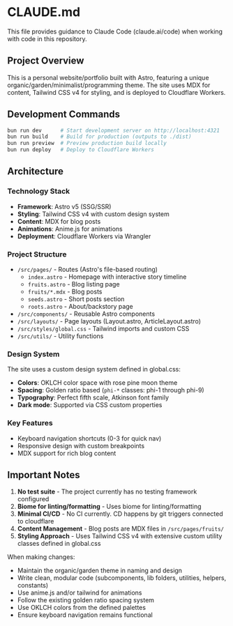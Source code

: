 # CLAUDE.md

This file provides guidance to Claude Code (claude.ai/code) when working with code in this repository.

## Project Overview

This is a personal website/portfolio built with Astro, featuring a unique organic/garden/minimalist/programming theme. The site uses MDX for content, Tailwind CSS v4 for styling, and is deployed to Cloudflare Workers.

## Development Commands

```bash
bun run dev      # Start development server on http://localhost:4321
bun run build    # Build for production (outputs to ./dist)
bun run preview  # Preview production build locally
bun run deploy   # Deploy to Cloudflare Workers
```

## Architecture

### Technology Stack

- **Framework**: Astro v5 (SSG/SSR)
- **Styling**: Tailwind CSS v4 with custom design system
- **Content**: MDX for blog posts
- **Animations**: Anime.js for animations
- **Deployment**: Cloudflare Workers via Wrangler

### Project Structure

- `/src/pages/` - Routes (Astro's file-based routing)
  - `index.astro` - Homepage with interactive story timeline
  - `fruits.astro` - Blog listing page
  - `fruits/*.mdx` - Blog posts
  - `seeds.astro` - Short posts section
  - `roots.astro` - About/backstory page
- `/src/components/` - Reusable Astro components
- `/src/layouts/` - Page layouts (Layout.astro, ArticleLayout.astro)
- `/src/styles/global.css` - Tailwind imports and custom CSS
- `/src/utils/` - Utility functions

### Design System

The site uses a custom design system defined in global.css:

- **Colors**: OKLCH color space with rose pine moon theme
- **Spacing**: Golden ratio based (`phi-*` classes: phi-1 through phi-9)
- **Typography**: Perfect fifth scale, Atkinson font family
- **Dark mode**: Supported via CSS custom properties

### Key Features

- Keyboard navigation shortcuts (0-3 for quick nav)
- Responsive design with custom breakpoints
- MDX support for rich blog content

## Important Notes

1. **No test suite** - The project currently has no testing framework configured
2. **Biome for linting/formatting** - Uses biome for linting/formatting
3. **Minimal CI/CD** - No CI currently. CD happens by git triggers connected to cloudflare
4. **Content Management** - Blog posts are MDX files in `/src/pages/fruits/`
5. **Styling Approach** - Uses Tailwind CSS v4 with extensive custom utility classes defined in global.css

When making changes:

- Maintain the organic/garden theme in naming and design
- Write clean, modular code (subcomponents, lib folders, utilities, helpers, constants)
- Use anime.js and/or tailwind for animations
- Follow the existing golden ratio spacing system
- Use OKLCH colors from the defined palettes
- Ensure keyboard navigation remains functional
